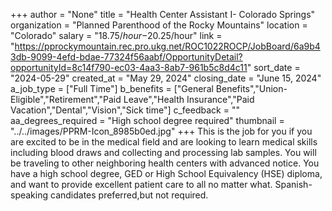 +++
author = "None"
title = "Health Center Assistant I- Colorado Springs"
organization = "Planned Parenthood of the Rocky Mountains"
location = "Colorado"
salary = "$18.75/hour-$20.25/hour"
link = "https://pprockymountain.rec.pro.ukg.net/ROC1022ROCP/JobBoard/6a9b43db-9099-4efd-bdae-77324f56aabf/OpportunityDetail?opportunityId=8c14f790-ec03-4aa3-8ab7-961b5c8d4c11"
sort_date = "2024-05-29"
created_at = "May 29, 2024"
closing_date = "June 15, 2024"
a_job_type = ["Full Time"]
b_benefits = ["General Benefits","Union-Eligible","Retirement","Paid Leave","Health Insurance","Paid Vacation","Dental","Vision","Sick time"]
c_feedback = ""
aa_degrees_required = "High school degree required"
thumbnail = "../../images/PPRM-Icon_8985b0ed.jpg"
+++
This is the job for you if you are excited to be in the medical field and are looking to learn medical skills including blood draws and collecting and processing lab samples. You will be traveling to other neighboring health centers with advanced notice. You have a high school degree, GED or High School Equivalency (HSE) diploma, and want to provide excellent patient care to all no matter what. 
Spanish-speaking candidates preferred,but not required. 